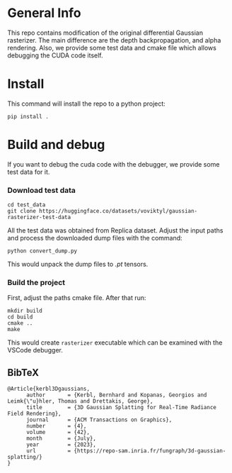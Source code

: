 # General Info
This repo contains modification of the original differential Gaussian rasterizer. The main difference are the depth backpropagation, and alpha rendering. Also, we provide some test data and cmake file which allows debugging the CUDA code itself.

# Install
This command will install the repo to a python project:
```
pip install .
```

# Build and debug
If you want to debug the cuda code with the debugger, we provide some test data for it.

### Download test data
```
cd test_data
git clone https://huggingface.co/datasets/voviktyl/gaussian-rasterizer-test-data
```
All the test data was obtained from Replica dataset. Adjust the input paths and process the downloaded dump files with the command:
```
python convert_dump.py
```

This would unpack the dump files to <i>.pt</i> tensors. 


### Build the project
First, adjust the paths cmake file. After that run:
```
mkdir build
cd build
cmake ..
make
```
This would create `rasterizer` executable which can be examined with the VSCode debugger.

<section class="section" id="BibTeX">
  <div class="container is-max-desktop content">
    <h2 class="title">BibTeX</h2>
    <pre><code>@Article{kerbl3Dgaussians,
      author       = {Kerbl, Bernhard and Kopanas, Georgios and Leimk{\"u}hler, Thomas and Drettakis, George},
      title        = {3D Gaussian Splatting for Real-Time Radiance Field Rendering},
      journal      = {ACM Transactions on Graphics},
      number       = {4},
      volume       = {42},
      month        = {July},
      year         = {2023},
      url          = {https://repo-sam.inria.fr/fungraph/3d-gaussian-splatting/}
}</code></pre>
  </div>
</section>